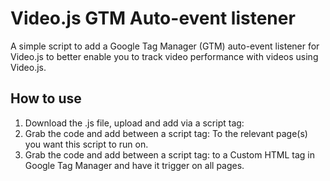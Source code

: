# Video.js GTM Auto-event listener
A simple script to add a Google Tag Manager (GTM) auto-event listener for Video.js to better enable you to track video performance with videos using Video.js. 

## How to use
1. Download the .js file, upload and add via a script tag: <script src="example.com/path/to/your/VideoJSListener.js"></script>
2. Grab the code and add between a script tag: <script>Copy and paste code here</script>
To the relevant page(s) you want this script to run on.
3. Grab the code and add between a script tag: <script>Copy and paste code here</script> to a Custom HTML tag in Google Tag Manager and have it trigger on all pages.
